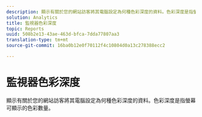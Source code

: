 ```yaml
---
description: 顯示有關於您的網站訪客將其電腦設定為何種色彩深度的資料。色彩深度是指螢幕可顯示的色彩數量。
solution: Analytics
title: 監視器色彩深度
topic: Reports
uuid: 508b2e13-43ae-463d-bfca-7dda77807aa3
translation-type: tm+mt
source-git-commit: 16ba0b12e0f70112f4c10804d0a13c278388ecc2

---
```



# 監視器色彩深度

顯示有關於您的網站訪客將其電腦設定為何種色彩深度的資料。色彩深度是指螢幕可顯示的色彩數量。

